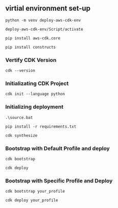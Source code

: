 ## virtial environment set-up
```
python -m venv deploy-aws-cdk-env
```
```
deploy-aws-cdk-env/Script/activate
```
```
pip install aws-cdk.core
```
```
pip install constructs
```
### Vertify CDK Version
```
cdk --version
```
### Initializating CDK Project
```
cdk init --language python
```

### Initializing deployment
```
.\source.bat
```
```
pip install -r requirements.txt
```
```
cdk synthesize
```
### Bootstrap with Default Profile and deploy
```
cdk bootstrap
```
```
cdk deploy
```

### Bootstrap with Specific Profile and Deploy
```
cdk bootstrap your_profile
```
```
cdk deploy your_profile
```